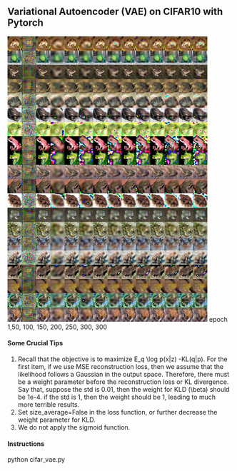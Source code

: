 ## Variational Autoencoder (VAE) on CIFAR10 with Pytorch

![](./figures/test_epoch1.png)![test_epoch1](./figures/test_epoch50.png)![test_epoch1](./figures/test_epoch100.png)![test_epoch1](./figures/test_epoch150.png)![test_epoch1](./figures/test_epoch200.png)![test_epoch1](./figures/test_epoch250.png)![test_epoch1](./figures/test_epoch300.png)
epoch 1,50, 100, 150, 200, 250, 300, 300

#### Some Crucial Tips

1. Recall that the  objective is to maximize E_q \log p(x|z) -KL(q|p). For the first item, if we use MSE reconstruction loss, then we assume that the likelihood follows a Gaussian  in the output space. Therefore, there must be a weight parameter before the reconstruction loss or KL divergence. Say that, suppose the std is 0.01, then the weight for KLD (\beta) should be 1e-4.  if the std is 1, then the weight should be 1, leading to much more terrible results.
2. Set size_average=False in the loss function, or further decrease the weight parameter for KLD.
3. We do not apply the sigmoid function.

#### Instructions

python cifar_vae.py
